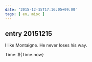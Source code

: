 ```yaml
---
date: '2015-12-15T17:16:05+09:00'
tags: [ en, misc ]
---
```


## entry 20151215

I like Montaigne. He never loses his way.

Time: ${Time.now}

